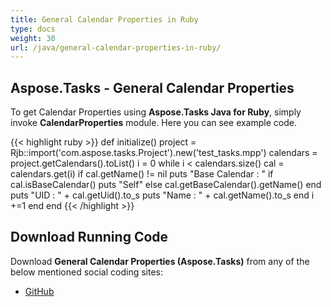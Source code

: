 ```yaml
---
title: General Calendar Properties in Ruby
type: docs
weight: 30
url: /java/general-calendar-properties-in-ruby/
---
```


## **Aspose.Tasks - General Calendar Properties**
To get Calendar Properties using **Aspose.Tasks Java for Ruby**, simply invoke **CalendarProperties** module. Here you can see example code.

{{< highlight ruby >}}
def initialize()
    project = Rjb::import('com.aspose.tasks.Project').new('test_tasks.mpp')
    calendars = project.getCalendars().toList()
    i = 0
    while i < calendars.size()
      cal = calendars.get(i)
      if cal.getName() != nil
        puts "Base Calendar : "
        if cal.isBaseCalendar()
          puts "Self"
        else
          cal.getBaseCalendar().getName()
        end  
        puts "UID : " + cal.getUid().to_s
        puts "Name : " + cal.getName().to_s
      end
      i +=1
    end
end
{{< /highlight >}}

## **Download Running Code**
Download **General Calendar Properties (Aspose.Tasks)** from any of the below mentioned social coding sites:

- [GitHub](https://github.com/aspose-tasks/Aspose.Tasks-for-Java/blob/master/Plugins/Aspose_Tasks_Java_for_Ruby/lib/asposetasksjava/Calendars/calendarproperties.rb)
